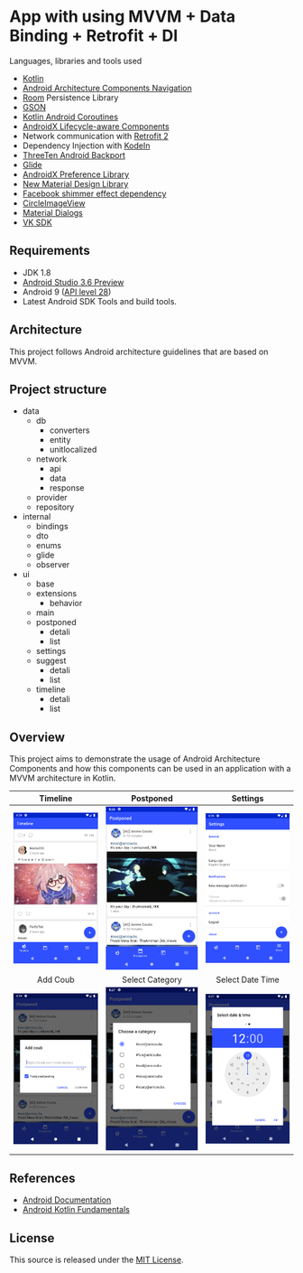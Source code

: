 # App with using MVVM + Data Binding + Retrofit + DI
Languages, libraries and tools used
* [Kotlin](https://kotlinlang.org)
* [Android Architecture Components Navigation](https://github.com/googlesamples/android-architecture-components/tree/master/NavigationBasicSample)
* [Room](https://square.github.io/retrofit/) Persistence Library
* [GSON](https://github.com/google/gson)
* [Kotlin Android Coroutines](https://github.com/Kotlin/kotlinx.coroutines)
* [AndroidX Lifecycle-aware Components](https://github.com/googlecodelabs/android-lifecycles)
* Network communication with [Retrofit 2](https://square.github.io/retrofit/)
* Dependency Injection with [KodeIn](https://github.com/Kodein-Framework/Kodein-DI)
* [ThreeTen Android Backport](https://github.com/JakeWharton/ThreeTenABP)
* [Glide](https://bumptech.github.io/glide/)
* [AndroidX Preference Library](https://github.com/googlesamples/android-preferences)
* [New Material Design Library](https://material.io/develop/android/docs/getting-started/)
* [Facebook shimmer effect dependency](https://github.com/facebook/shimmer-android)
* [CircleImageView](https://github.com/lopspower/CircularImageView)
* [Material Dialogs](https://github.com/afollestad/material-dialogs)
* [VK SDK](https://github.com/VKCOM/vk-android-sdk)

## Requirements
* JDK 1.8
* [Android Studio 3.6 Preview](https://developer.android.com/studio/preview/)
* Android 9 ([API level 28](https://developer.android.com/studio/releases/platforms#9.0))
* Latest Android SDK Tools and build tools.

## Architecture
This project follows Android architecture guidelines that are based on MVVM.

## Project structure
- data
  - db
    - converters
    - entity
    - unitlocalized
  - network
    - api
    - data
    - response
  - provider
  - repository
- internal
  - bindings
  - dto
  - enums
  - glide
  - observer
- ui
  - base
  - extensions
    - behavior
  - main
  - postponed
    - detali
    - list
  - settings
  - suggest
    - detali
    - list
  - timeline
    - detali
    - list

## Overview
This project aims to demonstrate the usage of Android Architecture Components and how this components can be used in an application with a MVVM architecture in Kotlin.

Timeline                   |  Postponed                |  Settings
:-------------------------:|:-------------------------:|:-------------------------:
![alt-timeline](https://github.com/Holofox/android-anicoubs/blob/master/screenshots/timeline.png "Timeline")  |  ![alt-postponed](https://github.com/Holofox/android-anicoubs/blob/master/screenshots/postponed.png "Postponed") | ![alt-settings](https://github.com/Holofox/android-anicoubs/blob/master/screenshots/settings.png "Settings")
Add Coub                   |  Select Category          |  Select Date Time
![alt-dialog_add_coub](https://github.com/Holofox/android-anicoubs/blob/master/screenshots/dialog_add_coub.png "Add coub")  |  ![alt-dialog_select_item](https://github.com/Holofox/android-anicoubs/blob/master/screenshots/dialog_select_item.png "Select Category") | ![alt-dialog-select_datetime](https://github.com/Holofox/android-anicoubs/blob/master/screenshots/dialog_select_datetime.png "Select Date Time")

## References
* [Android Documentation](https://developer.android.com/topic/libraries/architecture)
* [Android Kotlin Fundamentals](https://codelabs.developers.google.com/codelabs/kotlin-android-training-welcome/#0)

## License

This source is released under the [MIT License](https://github.com/Holofox/android-anicoubs/blob/master/LICENSE).
